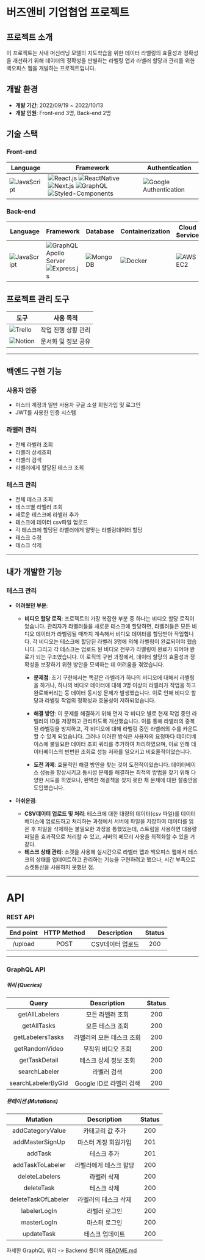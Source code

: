 # 버즈앤비 기업협업 프로젝트

## 프로젝트 소개

이 프로젝트는 사내 머신러닝 모델의 지도학습을 위한 데이터 라벨링의 효율성과 정확성을 개선하기 위해 데이터의 정확성을 판별하는 라벨링 앱과 라벨러 할당과 관리를 위한 백오피스 웹을 개발하는 프로젝트입니다.

## 개발 환경

- **개발 기간**: 2022/09/19 ~ 2022/10/13
- **개발 인원**: Front-end 3명, Back-end 2명


## 기술 스택
### Front-end
| Language | Framework | Authentication |
|----------|-----------|----------------|
| ![JavaScript](https://img.shields.io/badge/-JavaScript-F7DF1E?style=flat&logo=javascript&logoColor=white) | ![React.js](https://img.shields.io/badge/-React.js-61DAFB?style=flat&logo=react&logoColor=white) ![ReactNative](https://img.shields.io/badge/-ReactNative-61DAFB?style=flat&logo=react&logoColor=white) ![Next.js](https://img.shields.io/badge/-Next.js-000000?style=flat&logo=next.js&logoColor=white) ![GraphQL](https://img.shields.io/badge/-GraphQL-E10098?style=flat&logo=graphql&logoColor=white) ![Styled-Components](https://img.shields.io/badge/-StyledComponents-DB7093?style=flat&logo=styled-components&logoColor=white) | ![Google Authentication](https://img.shields.io/badge/-GoogleAuthentication-4285F4?style=flat&logo=google&logoColor=white) |
### Back-end
| Language | Framework | Database | Containerization | Cloud Service | Authentication |
|----------|-----------|----------|------------------|---------------|----------------|
| ![JavaScript](https://img.shields.io/badge/-JavaScript-F7DF1E?style=flat&logo=javascript&logoColor=white) | ![GraphQL Apollo Server](https://img.shields.io/badge/-ApolloGraphQL-311C87?style=flat&logo=apollographql&logoColor=white) ![Express.js](https://img.shields.io/badge/-Express.js-000000?style=flat&logo=express&logoColor=white) | ![MongoDB](https://img.shields.io/badge/-MongoDB-47A248?style=flat&logo=mongodb&logoColor=white) | ![Docker](https://img.shields.io/badge/-Docker-2496ED?style=flat&logo=docker&logoColor=white) | ![AWS EC2](https://img.shields.io/badge/-AWSEC2-FF9900?style=flat&logo=amazonec2&logoColor=white) | ![Google Authentication](https://img.shields.io/badge/-GoogleAuthentication-4285F4?style=flat&logo=google&logoColor=white) |

## 프로젝트 관리 도구

| 도구 | 사용 목적  |
|------|-----------|
| ![Trello](https://img.shields.io/badge/-Trello-0079BF?style=flat&logo=trello&logoColor=white) | 작업 진행 상황 관리 |
| ![Notion](https://img.shields.io/badge/-Notion-000000?style=flat&logo=notion&logoColor=white) | 문서화 및 정보 공유 |

---

## 백엔드 구현 기능

### 사용자 인증
- 마스터 계정과 일반 사용자 구글 소셜 회원가입 및 로그인
- JWT를 사용한 인증 시스템

### 라벨러 관리
- 전체 라벨러 조회
- 라벨러 상세조회
- 라벨러 검색
- 라벨러에게 할당된 테스크 조회

### 테스크 관리
- 전체 테스크 조회
- 테스크별 라벨러 조회
- 새로운 테스크에 라벨러 추가
- 테스크에 데이터 csv파일 업로드
- 각 테스크에 할당된 라벨러에게 알맞는 라벨링데이터 할당
- 테스크 수정
- 테스크 삭제
---

## 내가 개발한 기능
### 테스크 관리

- **어려웠던 부분**:
  - **비디오 할당 로직**: 프로젝트의 가장 복잡한 부분 중 하나는 비디오 할당 로직이었습니다. 관리자가 라벨러들을 새로운 테스크에 할당하면, 라벨러들은 모든 비디오 데이터가 라벨링될 때까지 계속해서 비디오 데이터를 할당받아 작업합니다. 각 비디오는 테스크에 할당된 라벨러 3명에 의해 라벨링이 완료되어야 했습니다. 그리고 각 테스크는 업로드 된 비디오 전부가 라벨링이 완료가 되어야 완료가 되는 구조였습니다. 이 로직의 구현 과정에서, 데이터 할당의 효율성과 정확성을 보장하기 위한 방안을 모색하는 데 어려움을 겪었습니다.
      - **문제점**: 초기 구현에서는 똑같은 라벨러가 하나의 비디오에 대해서 라벨링을 하거나, 하나의 비디오 데이터에 대해 3명 이상의 라벨러가 작업을 하고 완료해버리는 등 데이터 동시성 문제가 발생했습니다. 이로 인해 비디오 할당과 라벨링 작업의 정확성과 효율성이 저하되었습니다.
  
      - **해결 방안**: 이 문제를 해결하기 위해 먼저 각 비디오 별로 현재 작업 중인 라벨러의 ID를 저장하고 관리하도록 개선했습니다. 이를 통해 라벨러의 중복된 라벨링을 방지하고, 각 비디오에 대해 라벨링 중인 라벨러의 수를 카운트할 수 있게 되었습니다. 그러나 이러한 방식은 사용자의 요청마다 데이터베이스에 불필요한 데이터 조회 쿼리를 추가하여 처리하였으며, 이로 인해 데이터베이스의 빈번한 조회로 성능 저하를 일으키고 비효율적이었습니다.

      - **도전 과제**: 효율적인 해결 방안을 찾는 것이 도전적이었습니다. 데이터베이스 성능을 향상시키고 동시성 문제를 해결하는 최적의 방법을 찾기 위해 다양한 시도를 하였으나, 완벽한 해결책을 찾지 못한 채 문제에 대한 절충안을 도입했습니다.

- **아쉬운점**:
  - **CSV데이터 업로드 및 처리**: 테스크에 대한 대량의 데이터(csv 파일)를 데이터베이스에 업로드하고 처리하는 과정에서 서버에 파일을 저장하여 데이터를 읽은 후 파일을 삭제하는 불필요한 과정을 통했었는데, 스트림을 사용하면 대용량 파일을 효과적으로 처리할 수 있고, 서버의 메모리 사용을 최적화할 수 있을 거 같다.
  - **테스크 상태 관리**: 소켓을 사용해 실시간으로 라벨러 앱과 백오피스 웹에서 테스크의 상태를 업데이트하고 관리하는 기능을 구현하려고 했으나, 시간 부족으로 소켓통신을 사용하지 못했던 점.
 
---

# API

### REST API
|   End point   	| HTTP Method 	| Description 	| Status 	|
|:-------------:	|:-----------:	|:-----------:	|:------:	|
|  /upload 	|     POST    	|   CSV데이터 업로드  	|  200  	|

---

### GraphQL API
##### 쿼리 (Queries)
|   Query            | Description              | Status  |
|:------------------:|:------------------------:|:------: |
| getAllLabelers     | 모든 라벨러 조회         |  200   |
| getAllTasks        | 모든 테스크 조회         |  200   |
| getLabelersTasks   | 라벨러의 모든 테스크 조회 |  200   |
| getRandomVideo     | 무작위 비디오 조회       |  200   |
| getTaskDetail      | 테스크 상세 정보 조회    |  200   |
| searchLabeler      | 라벨러 검색              |  200   |
| searchLabelerByGId | Google ID로 라벨러 검색  |  200   |

##### 뮤테이션 (Mutations)
|   Mutation          | Description                 | Status  |
|:------------------:|:---------------------------:|:------: |
| addCategoryValue    | 카테고리 값 추가            |  200   |
| addMasterSignUp     | 마스터 계정 회원가입        |  201   |
| addTask             | 테스크 추가                 |  201   |
| addTaskToLabeler    | 라벨러에게 테스크 할당      |  200   |
| deleteLabelers      | 라벨러 삭제                 |  200   |
| deleteTask          | 테스크 삭제                 |  200   |
| deleteTaskOfLabeler | 라벨러의 테스크 삭제        |  200   |
| labelerLogIn        | 라벨러 로그인               |  200   |
| masterLogIn         | 마스터 로그인               |  200   |
| updateTask          | 테스크 업데이트             |  200   |

자세한 GraphQL 쿼리 -> Backend 폴더의 [README.md](https://github.com/jungsae/bzznbyd/blob/main/Backend/README.md) 
